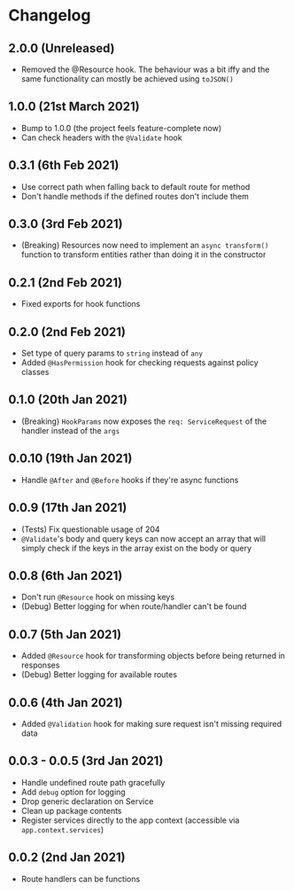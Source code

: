 # Changelog

## 2.0.0 (Unreleased)
* Removed the @Resource hook. The behaviour was a bit iffy and the same functionality can mostly be achieved using `toJSON()`

## 1.0.0 (21st March 2021)
* Bump to 1.0.0 (the project feels feature-complete now)
* Can check headers with the `@Validate` hook

## 0.3.1 (6th Feb 2021)
* Use correct path when falling back to default route for method
* Don't handle methods if the defined routes don't include them

## 0.3.0 (3rd Feb 2021)
* (Breaking) Resources now need to implement an `async transform()` function to transform entities rather than doing it in the constructor

## 0.2.1 (2nd Feb 2021)
* Fixed exports for hook functions

## 0.2.0 (2nd Feb 2021)
* Set type of query params to `string` instead of `any`
* Added `@HasPermission` hook for checking requests against policy classes 

## 0.1.0 (20th Jan 2021)
* (Breaking) `HookParams` now exposes the `req: ServiceRequest` of the handler instead of the `args`

## 0.0.10 (19th Jan 2021)
* Handle `@After` and `@Before` hooks if they're async functions

## 0.0.9 (17th Jan 2021)

* (Tests) Fix questionable usage of 204
* `@Validate`'s body and query keys can now accept an array that will simply check if the keys in the array exist on the body or query

## 0.0.8 (6th Jan 2021)

* Don't run `@Resource` hook on missing keys
* (Debug) Better logging for when route/handler can't be found

## 0.0.7 (5th Jan 2021)

* Added `@Resource` hook for transforming objects before being returned in responses
* (Debug) Better logging for available routes

## 0.0.6 (4th Jan 2021)

* Added `@Validation` hook for making sure request isn't missing required data

## 0.0.3 - 0.0.5 (3rd Jan 2021)

* Handle undefined route path gracefully
* Add `debug` option for logging
* Drop generic declaration on Service
* Clean up package contents
* Register services directly to the app context (accessible via `app.context.services`)

## 0.0.2 (2nd Jan 2021)

* Route handlers can be functions
